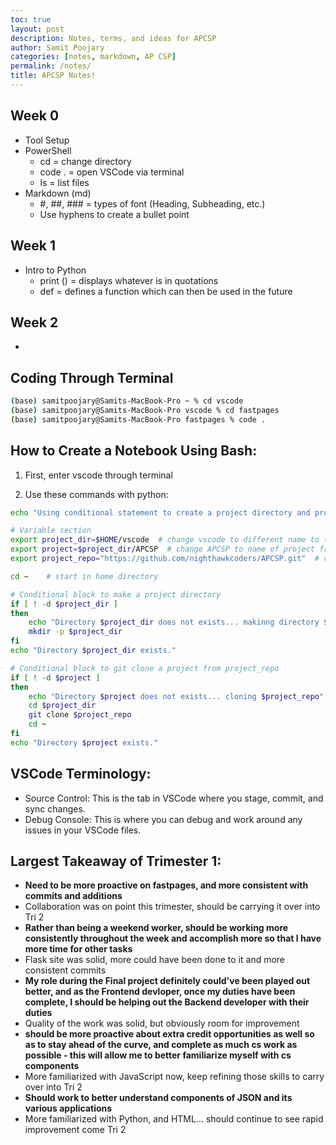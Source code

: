```yaml
---
toc: true
layout: post
description: Notes, terms, and ideas for APCSP
author: Samit Poojary
categories: [notes, markdown, AP CSP]
permalink: /notes/
title: APCSP Notes!
---
```


## Week 0
- Tool Setup
- PowerShell
    - cd = change directory
    - code . = open VSCode via terminal
    - ls = list files
- Markdown (md)
    - #, ##, ### = types of font (Heading, Subheading, etc.)
    - Use hyphens to create a bullet point

## Week 1
- Intro to Python
    - print () = displays whatever is in quotations
    - def = defines a function which can then be used in the future


## Week 2
- 



## Coding Through Terminal

```bash
(base) samitpoojary@Samits-MacBook-Pro ~ % cd vscode
(base) samitpoojary@Samits-MacBook-Pro vscode % cd fastpages
(base) samitpoojary@Samits-MacBook-Pro fastpages % code .
```

## How to Create a Notebook Using Bash:

1. First, enter vscode through terminal

2. Use these commands with python:

```bash
echo "Using conditional statement to create a project directory and project"

# Variable section
export project_dir=$HOME/vscode  # change vscode to different name to test git clone
export project=$project_dir/APCSP  # change APCSP to name of project from git clone
export project_repo="https://github.com/nighthawkcoders/APCSP.git"  # change to project of choice

cd ~    # start in home directory

# Conditional block to make a project directory
if [ ! -d $project_dir ]
then 
    echo "Directory $project_dir does not exists... makinng directory $project_dir"
    mkdir -p $project_dir
fi
echo "Directory $project_dir exists." 

# Conditional block to git clone a project from project_repo
if [ ! -d $project ]
then
    echo "Directory $project does not exists... cloning $project_repo"
    cd $project_dir
    git clone $project_repo
    cd ~
fi
echo "Directory $project exists." 
```

## VSCode Terminology:
- Source Control: This is the tab in VSCode where you stage, commit, and sync changes.
- Debug Console: This is where you can debug and work around any issues in your VSCode files.


## Largest Takeaway of Trimester 1:
- **Need to be more proactive on fastpages, and more consistent with commits and additions**
- Collaboration was on point this trimester, should be carrying it over into Tri 2
- **Rather than being a weekend worker, should be working more consistently throughout the week and accomplish more so that I have more time for other tasks**
- Flask site was solid, more could have been done to it and more consistent commits
- **My role during the Final project definitely could've been played out better, and as the Frontend devloper, once my duties have been complete, I should be helping out the Backend developer with their duties**
- Quality of the work was solid, but obviously room for improvement
- **should be more proactive about extra credit opportunities as well so as to stay ahead of the curve, and complete as much cs work as possible - this will allow me to better familiarize myself with cs components**
- More familiarized with JavaScript now, keep refining those skills to carry over into Tri 2
- **Should work to better understand components of JSON and its various applications**
- More familiarized with Python, and HTML... should continue to see rapid improvement come Tri 2

